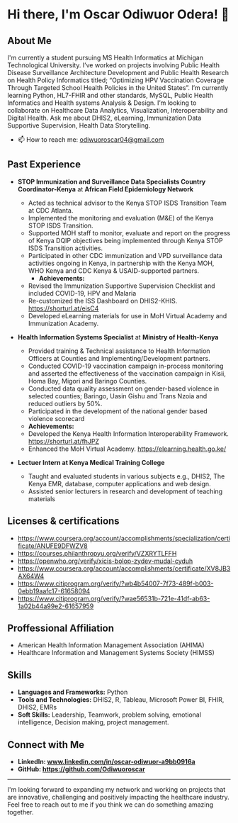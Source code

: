 # Hi there, I'm Oscar Odiwuor Odera! 👋
## About Me
I'm currently a student pursuing MS Health Informatics at Michigan Technological University.
I’ve worked on projects involving Public Health Disease Surveillance Architecture Development and  Public Health Research on Health Policy Informatics titled; “Optimizing HPV Vaccination Coverage Through Targeted School Health  Policies in the United States”.
I’m currently learning Python, HL7-FHIR and other standards, MySQL, Public Health Informatics and Health systems Analysis & Design.
I’m looking to collaborate on Healthcare Data Analytics, Visualization, Interoperability and Digital Health.
Ask me about DHIS2, eLearning, Immunization Data Supportive Supervision, Health Data Storytelling.

- 📫 How to reach me: odiwuoroscar04@gmail.com

## Past Experience
- **STOP Immunization and Surveillance Data Specialists Country Coordinator-Kenya** at **African Field Epidemiology Network**
  - Acted as technical advisor to the Kenya STOP ISDS Transition Team at CDC Atlanta.
  - Implemented the monitoring and evaluation (M&E) of the Kenya STOP ISDS Transition.
  - Supported MOH staff to monitor, evaluate and report on the progress of Kenya DQIP objectives being implemented through Kenya STOP ISDS Transition activities.
  -  Participated in other CDC immunization and VPD surveillance data activities ongoing in Kenya, in partnership with the Kenya MOH, WHO Kenya and CDC Kenya & USAID-supported partners.
     - **Achievements:**
  - Revised the Immunization Supportive Supervision Checklist and included COVID-19, HPV and Malaria
  - Re-customized the ISS Dashboard on DHIS2-KHIS. https://shorturl.at/eisC4
  - Developed eLearning materials for use in MoH Virtual Academy and Immunization Academy.

- **Health Information Systems Specialist** at **Ministry of Health-Kenya**
  - Provided training & Technical assistance to Health Information Officers at Counties and Implementing/Development partners.
  - Conducted COVID-19 vaccination campaign in-process monitoring and asserted the effectiveness of the vaccination campaign in Kisii, Homa Bay, Migori and Baringo Counties.
  -  Conducted data quality assessment on gender-based violence in selected counties; Baringo, Uasin Gishu and Trans Nzoia and reduced outliers by 50%.
  -  Participated in the development of the national gender based violence scorecard
    - **Achievements:**
  - Developed the Kenya Health Information Interoperability Framework. https://shorturl.at/fhJPZ
  - Enhanced the MoH Virtual Academy. https://elearning.health.go.ke/
- **Lectuer Intern at Kenya Medical Training College**
  - Taught and evaluated students in various subjects e.g., DHIS2, The Kenya EMR, database, computer applications and web design.
  - Assisted senior lecturers in research and development of teaching materials
## Licenses & certifications
   - https://www.coursera.org/account/accomplishments/specialization/certificate/ANUFE9DFWZV8
   - https://courses.philanthropyu.org/verify/VZXRYTLFFH
   - https://openwho.org/verify/xicis-bolop-zydev-mudal-cyduh
   - https://www.coursera.org/account/accomplishments/certificate/XV8JB3AX64W4
   - https://www.citiprogram.org/verify/?wb4b54007-7f73-489f-b003-0ebb19aafc17-61658094
   - https://www.citiprogram.org/verify/?wae56531b-721e-41df-ab63-1a02b44a99e2-61657959

## Proffessional Affiliation
 - American Health Information Management Association (AHIMA)
 - Healthcare Information and Management Systems Society (HIMSS)
 

## Skills
- **Languages and Frameworks:** Python
- **Tools and Technologies:** DHIS2, R, Tableau, Microsoft Power BI, FHIR, DHIS2, EMRs
- **Soft Skills:** Leadership, Teamwork, problem solving, emotional intelligence, Decision making, project management.
  
## Connect with Me
- **LinkedIn: www.linkedin.com/in/oscar-odiwuor-a9bb0916a**
- **GitHub: https://github.com/Odiwuoroscar**
---
I'm looking forward to expanding my network and working on projects that are innovative, challenging and positively impacting the healthcare industry. Feel free to reach out to me if you think we can do something amazing together.
